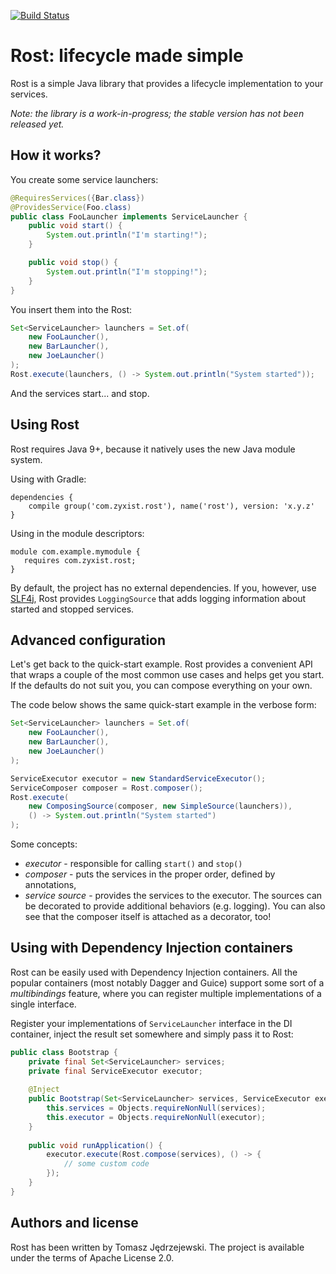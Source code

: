 [![Build Status](https://travis-ci.org/zyxist/rost.svg?branch=master)](https://travis-ci.org/zyxist/rost)

Rost: lifecycle made simple
============================

Rost is a simple Java library that provides a lifecycle implementation to your
services.

*Note: the library is a work-in-progress; the stable version has not been released
yet.*

How it works?
-------------

You create some service launchers:

```java
@RequiresServices({Bar.class})
@ProvidesService(Foo.class)
public class FooLauncher implements ServiceLauncher {
    public void start() {
        System.out.println("I'm starting!");
    }

    public void stop() {
        System.out.println("I'm stopping!");
    }
}
```

You insert them into the Rost:

```java
Set<ServiceLauncher> launchers = Set.of(
    new FooLauncher(),
    new BarLauncher(),
    new JoeLauncher()
);
Rost.execute(launchers, () -> System.out.println("System started"));
```

And the services start... and stop.

Using Rost
----------

Rost requires Java 9+, because it natively uses the new Java module system.

Using with Gradle:

```
dependencies {
    compile group('com.zyxist.rost'), name('rost'), version: 'x.y.z'
}
```

Using in the module descriptors:

```
module com.example.mymodule {
   requires com.zyxist.rost;
}
```

By default, the project has no external dependencies. If you, however, use [SLF4j](http://slf4j.org),
Rost provides `LoggingSource` that adds logging information about started and stopped services.

Advanced configuration
----------------------

Let's get back to the quick-start example. Rost provides a convenient API that wraps
a couple of the most common use cases and helps get you start. If the defaults do
not suit you, you can compose everything on your own.

The code below shows the same quick-start example in the verbose form:

```java
Set<ServiceLauncher> launchers = Set.of(
    new FooLauncher(),
    new BarLauncher(),
    new JoeLauncher()
);

ServiceExecutor executor = new StandardServiceExecutor();
ServiceComposer composer = Rost.composer();
Rost.execute(
    new ComposingSource(composer, new SimpleSource(launchers)),
    () -> System.out.println("System started")
);
```

Some concepts:

 * *executor* - responsible for calling `start()` and `stop()`
 * *composer* - puts the services in the proper order, defined by annotations,
 * *service source* - provides the services to the executor. The sources can be decorated
    to provide additional behaviors (e.g. logging). You can also see that the composer
    itself is attached as a decorator, too!
    
Using with Dependency Injection containers
------------------------------------------

Rost can be easily used with Dependency Injection containers. All the popular containers
(most notably Dagger and Guice) support some sort of a *multibindings* feature, where you
can register multiple implementations of a single interface.

Register your implementations of `ServiceLauncher` interface in the DI container, inject
the result set somewhere and simply pass it to Rost:

```java
public class Bootstrap {
    private final Set<ServiceLauncher> services;
    private final ServiceExecutor executor;
	
    @Inject
    public Bootstrap(Set<ServiceLauncher> services, ServiceExecutor executor) {
        this.services = Objects.requireNonNull(services);
        this.executor = Objects.requireNonNull(executor);
    }
	
    public void runApplication() {
        executor.execute(Rost.compose(services), () -> {
            // some custom code
        });
    }
}
```

Authors and license
-------------------

Rost has been written by Tomasz Jędrzejewski. The project is available under the terms
of Apache License 2.0.
